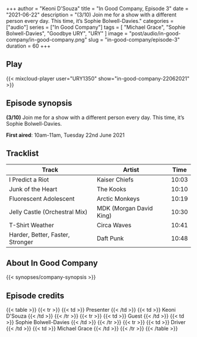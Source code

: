 +++
author = "Keoni D'Souza"
title = "In Good Company, Episode 3"
date = "2021-06-22"
description = "(3/10) Join me for a show with a different person every day. This time, it’s Sophie Bolwell-Davies."
categories = ["audio"]
series = ["In Good Company"]
tags = [
    "Michael Grace",
    "Sophie Bolwell-Davies",
    "Goodbye URY",
    "URY"
]
image = "post/audio/in-good-company/in-good-company.png"
slug = "in-good-company/episode-3"
duration = 60
+++

## Play

{{< mixcloud-player user="URY1350" show="in-good-company-22062021" >}}

## Episode synopsis

**(3/10)** Join me for a show with a different person every day. This time, it’s Sophie Bolwell-Davies.

**First aired**: 10am-11am, Tuesday 22nd June 2021

## Tracklist

| Track                            | Artist                  | Time  |
|----------------------------------|-------------------------|-------|
| I Predict a Riot                 | Kaiser Chiefs           | 10:03 |
| Junk of the Heart                | The Kooks               | 10:10 |
| Fluorescent Adolescent           | Arctic Monkeys          | 10:19 |
| Jelly Castle (Orchestral Mix)    | MDK (Morgan David King) | 10:30 |
| T-Shirt Weather                  | Circa Waves             | 10:41 |
| Harder, Better, Faster, Stronger | Daft Punk               | 10:48 |

## About In Good Company

{{< synopses/company-synopsis >}}

## Episode credits

{{< table >}}
    {{< tr >}}
        {{< td >}}
            Presenter
        {{< /td >}}
        {{< td >}}
            Keoni D'Souza
        {{< /td >}}
    {{< /tr >}}
    {{< tr >}}
        {{< td >}}
            Guest
        {{< /td >}}
        {{< td >}}
            Sophie Bolwell-Davies
        {{< /td >}}
    {{< /tr >}}
    {{< tr >}}
        {{< td >}}
            Driver
        {{< /td >}}
        {{< td >}}
            Michael Grace
        {{< /td >}}
    {{< /tr >}}
{{< /table >}}